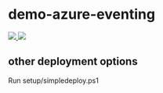# demo-azure-eventing

<a href="https://portal.azure.com/#create/Microsoft.Template/uri/https%3A%2F%2Fraw.githubusercontent.com%2Fvermegi%2Fdemo-azure-eventing%2Ffeature%2Fsetup%2Fsetup%2Fazuredeploy.json" target="_blank">
    <img src="http://azuredeploy.net/deploybutton.png"/>
</a>
<a href="http://armviz.io/#/?load=https%3A%2F%2Fraw.githubusercontent.com%2Fvermegi%2Fdemo-azure-eventing%2Ffeature%2Fsetup%2Fsetup%2Fazuredeploy.json" target="_blank">
    <img src="http://armviz.io/visualizebutton.png"/>
</a>

## other deployment options

Run setup/simpledeploy.ps1

